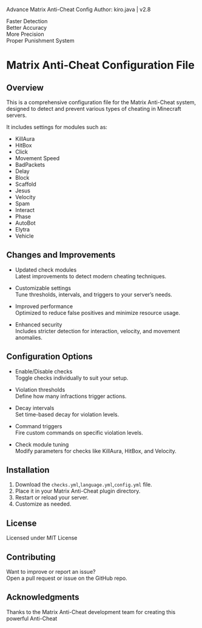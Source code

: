 Advance Matrix Anti-Cheat Config
Author: kiro.java | v2.8

Faster Detection  
Better Accuracy  
More Precision  
Proper Punishment System  


# Matrix Anti-Cheat Configuration File

## Overview

This is a comprehensive configuration file for the Matrix Anti-Cheat system, designed to detect and prevent various types of cheating in Minecraft servers.

It includes settings for modules such as:

- KillAura  
- HitBox  
- Click  
- Movement Speed  
- BadPackets  
- Delay  
- Block  
- Scaffold  
- Jesus  
- Velocity  
- Spam  
- Interact  
- Phase  
- AutoBot  
- Elytra  
- Vehicle  

## Changes and Improvements

- Updated check modules  
  Latest improvements to detect modern cheating techniques.

- Customizable settings  
  Tune thresholds, intervals, and triggers to your server’s needs.

- Improved performance  
  Optimized to reduce false positives and minimize resource usage.

- Enhanced security  
  Includes stricter detection for interaction, velocity, and movement anomalies.

## Configuration Options

- Enable/Disable checks  
  Toggle checks individually to suit your setup.

- Violation thresholds  
  Define how many infractions trigger actions.

- Decay intervals  
  Set time-based decay for violation levels.

- Command triggers  
  Fire custom commands on specific violation levels.

- Check module tuning  
  Modify parameters for checks like KillAura, HitBox, and Velocity.

## Installation

1. Download the `checks.yml`,`language.yml`,`config.yml` file.  
2. Place it in your Matrix Anti-Cheat plugin directory.  
3. Restart or reload your server.  
4. Customize as needed.

## License

Licensed under MIT License

## Contributing

Want to improve or report an issue?  
Open a pull request or issue on the GitHub repo.

## Acknowledgments

Thanks to the Matrix Anti-Cheat development team for creating this powerful Anti-Cheat
